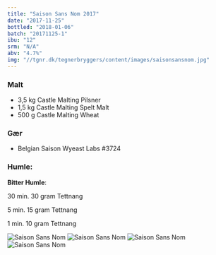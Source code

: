```yaml
---
title: "Saison Sans Nom 2017"
date: "2017-11-25"
bottled: "2018-01-06"
batch: "20171125-1"
ibu: "12"
srm: "N/A"
abv: "4.7%"
img: "//tgnr.dk/tegnerbryggers/content/images/saisonsansnom.jpg"
---
```


### Malt

* 3,5 kg Castle Malting Pilsner
* 1,5 kg Castle Malting Spelt Malt
* 500 g Castle Malting Wheat

### Gær

* Belgian Saison Wyeast Labs #3724

### Humle:

**Bitter Humle**:

30 min.
30 gram Tettnang

5 min.
15 gram Tettnang

1 min.
10 gram Tettnang

![Saison Sans Nom](//tgnr.dk/tegnerbryggers/content/images/20180127_100634.jpg)
![Saison Sans Nom](//tgnr.dk/tegnerbryggers/content/images/20180127_173612.jpg)
![Saison Sans Nom](//tgnr.dk/tegnerbryggers/content/images/20180211_200949.jpg)
![Saison Sans Nom](//tgnr.dk/tegnerbryggers/content/images/20180211_200939.jpg)
